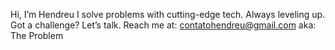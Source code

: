 Hi, I’m Hendreu
I solve problems with cutting-edge tech.
Always leveling up.
Got a challenge? Let’s talk.
Reach me at: contatohendreu@gmail.com
aka: The Problem

<!---  
Hendreu is a repository of innovation. Explore and discover.  
--->
